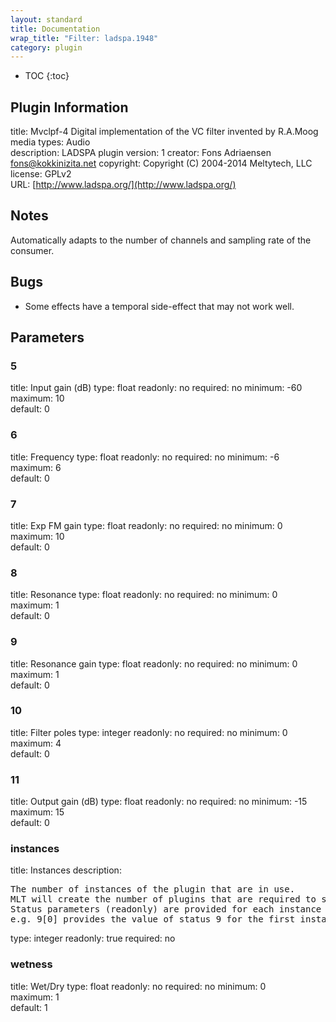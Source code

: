 ```yaml
---
layout: standard
title: Documentation
wrap_title: "Filter: ladspa.1948"
category: plugin
---
```

* TOC
{:toc}

## Plugin Information

title: Mvclpf-4   Digital implementation of the VC filter invented by R.A.Moog
media types:
Audio  
description: LADSPA plugin
version: 1
creator: Fons Adriaensen <fons@kokkinizita.net>
copyright: Copyright (C) 2004-2014 Meltytech, LLC  
license: GPLv2  
URL: [http://www.ladspa.org/](http://www.ladspa.org/)  

## Notes

Automatically adapts to the number of channels and sampling rate of the consumer.

## Bugs

* Some effects have a temporal side-effect that may not work well.


## Parameters

### 5

title: Input gain (dB)  type: float
readonly: no
required: no
minimum: -60  
maximum: 10  
default: 0  

### 6

title: Frequency  type: float
readonly: no
required: no
minimum: -6  
maximum: 6  
default: 0  

### 7

title: Exp FM gain  type: float
readonly: no
required: no
minimum: 0  
maximum: 10  
default: 0  

### 8

title: Resonance  type: float
readonly: no
required: no
minimum: 0  
maximum: 1  
default: 0  

### 9

title: Resonance gain  type: float
readonly: no
required: no
minimum: 0  
maximum: 1  
default: 0  

### 10

title: Filter poles  type: integer
readonly: no
required: no
minimum: 0  
maximum: 4  
default: 0  

### 11

title: Output gain (dB)  type: float
readonly: no
required: no
minimum: -15  
maximum: 15  
default: 0  

### instances

title: Instances  description:
<pre>
The number of instances of the plugin that are in use.
MLT will create the number of plugins that are required to support the number of audio channels.
Status parameters (readonly) are provided for each instance and are accessed by specifying the instance number after the identifier (starting at zero).
e.g. 9[0] provides the value of status 9 for the first instance.
</pre>
type: integer
readonly: true
required: no

### wetness

title: Wet/Dry  type: float
readonly: no
required: no
minimum: 0  
maximum: 1  
default: 1  

